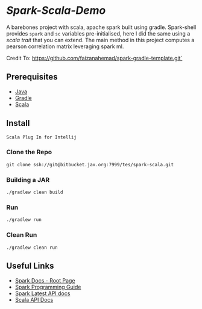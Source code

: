 # _Spark-Scala-Demo_
A barebones project with scala, apache spark built using gradle. Spark-shell provides `spark` and `sc` variables pre-initialised, here I did the same using a *scala trait* that you can extend.
The main method in this project computes a pearson correlation matrix leveraging spark ml.

Credit To: https://github.com/faizanahemad/spark-gradle-template.git`

## Prerequisites
- [Java](https://java.com/en/download/)
- [Gradle](https://gradle.org/)
- [Scala](https://www.scala-lang.org/)

## Install
`Scala Plug In for Intellij`
### Clone the Repo
`git clone ssh://git@bitbucket.jax.org:7999/tes/spark-scala.git`
### Building a JAR
`./gradlew clean build`
### Run
`./gradlew run`
### Clean Run
`./gradlew clean run`

## Useful Links
- [Spark Docs - Root Page](http://spark.apache.org/docs/latest/)
- [Spark Programming Guide](http://spark.apache.org/docs/latest/programming-guide.html)
- [Spark Latest API docs](http://spark.apache.org/docs/latest/api/)
- [Scala API Docs](http://www.scala-lang.org/api/2.12.1/scala/)
